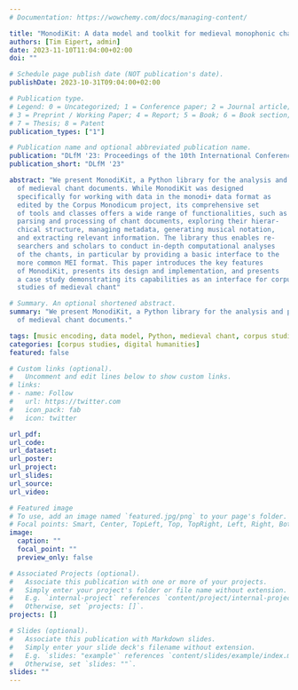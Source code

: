 ```yaml
---
# Documentation: https://wowchemy.com/docs/managing-content/

title: "MonodiKit: A data model and toolkit for medieval monophonic chant"
authors: [Tim Eipert, admin]
date: 2023-11-10T11:04:00+02:00
doi: ""

# Schedule page publish date (NOT publication's date).
publishDate: 2023-10-31T09:04:00+02:00

# Publication type.
# Legend: 0 = Uncategorized; 1 = Conference paper; 2 = Journal article;
# 3 = Preprint / Working Paper; 4 = Report; 5 = Book; 6 = Book section;
# 7 = Thesis; 8 = Patent
publication_types: ["1"]

# Publication name and optional abbreviated publication name.
publication: "DLfM '23: Proceedings of the 10th International Conference on Digital Libraries for Musicology"
publication_short: "DLfM '23"

abstract: "We present MonodiKit, a Python library for the analysis and processing
  of medieval chant documents. While MonodiKit was designed
  specifically for working with data in the monodi+ data format as
  edited by the Corpus Monodicum project, its comprehensive set
  of tools and classes offers a wide range of functionalities, such as
  parsing and processing of chant documents, exploring their hierar-
  chical structure, managing metadata, generating musical notation,
  and extracting relevant information. The library thus enables re-
  searchers and scholars to conduct in-depth computational analyses
  of the chants, in particular by providing a basic interface to the
  more common MEI format. This paper introduces the key features
  of MonodiKit, presents its design and implementation, and presents
  a case study demonstrating its capabilities as an interface for corpus
  studies of medieval chant"

# Summary. An optional shortened abstract.
summary: "We present MonodiKit, a Python library for the analysis and processing
  of medieval chant documents."

tags: [music encoding, data model, Python, medieval chant, corpus studies]
categories: [corpus studies, digital humanities]
featured: false

# Custom links (optional).
#   Uncomment and edit lines below to show custom links.
# links:
# - name: Follow
#   url: https://twitter.com
#   icon_pack: fab
#   icon: twitter

url_pdf:
url_code:
url_dataset:
url_poster:
url_project:
url_slides:
url_source:
url_video:

# Featured image
# To use, add an image named `featured.jpg/png` to your page's folder. 
# Focal points: Smart, Center, TopLeft, Top, TopRight, Left, Right, BottomLeft, Bottom, BottomRight.
image:
  caption: ""
  focal_point: ""
  preview_only: false

# Associated Projects (optional).
#   Associate this publication with one or more of your projects.
#   Simply enter your project's folder or file name without extension.
#   E.g. `internal-project` references `content/project/internal-project/index.md`.
#   Otherwise, set `projects: []`.
projects: []

# Slides (optional).
#   Associate this publication with Markdown slides.
#   Simply enter your slide deck's filename without extension.
#   E.g. `slides: "example"` references `content/slides/example/index.md`.
#   Otherwise, set `slides: ""`.
slides: ""
---
```

